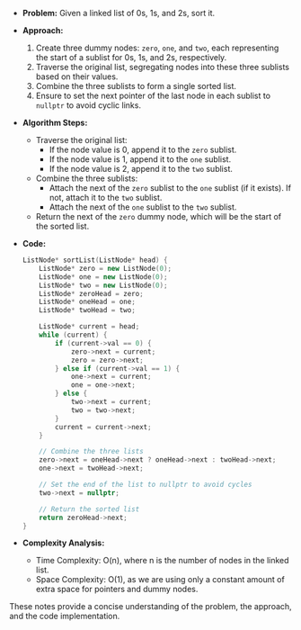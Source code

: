 
- **Problem:** Given a linked list of 0s, 1s, and 2s, sort it.

- **Approach:**
  1. Create three dummy nodes: `zero`, `one`, and `two`, each representing the start of a sublist for 0s, 1s, and 2s, respectively.
  2. Traverse the original list, segregating nodes into these three sublists based on their values.
  3. Combine the three sublists to form a single sorted list.
  4. Ensure to set the next pointer of the last node in each sublist to `nullptr` to avoid cyclic links.

- **Algorithm Steps:**
  - Traverse the original list:
    - If the node value is 0, append it to the `zero` sublist.
    - If the node value is 1, append it to the `one` sublist.
    - If the node value is 2, append it to the `two` sublist.
  - Combine the three sublists:
    - Attach the next of the `zero` sublist to the `one` sublist (if it exists). If not, attach it to the `two` sublist.
    - Attach the next of the `one` sublist to the `two` sublist.
  - Return the next of the `zero` dummy node, which will be the start of the sorted list.

- **Code:**
  ```cpp
  ListNode* sortList(ListNode* head) {
      ListNode* zero = new ListNode(0);
      ListNode* one = new ListNode(0);
      ListNode* two = new ListNode(0);
      ListNode* zeroHead = zero;
      ListNode* oneHead = one;
      ListNode* twoHead = two;

      ListNode* current = head;
      while (current) {
          if (current->val == 0) {
              zero->next = current;
              zero = zero->next;
          } else if (current->val == 1) {
              one->next = current;
              one = one->next;
          } else {
              two->next = current;
              two = two->next;
          }
          current = current->next;
      }

      // Combine the three lists
      zero->next = oneHead->next ? oneHead->next : twoHead->next;
      one->next = twoHead->next;

      // Set the end of the list to nullptr to avoid cycles
      two->next = nullptr;

      // Return the sorted list
      return zeroHead->next;
  }
  ```

- **Complexity Analysis:**
  - Time Complexity: O(n), where n is the number of nodes in the linked list.
  - Space Complexity: O(1), as we are using only a constant amount of extra space for pointers and dummy nodes.

These notes provide a concise understanding of the problem, the approach, and the code implementation.